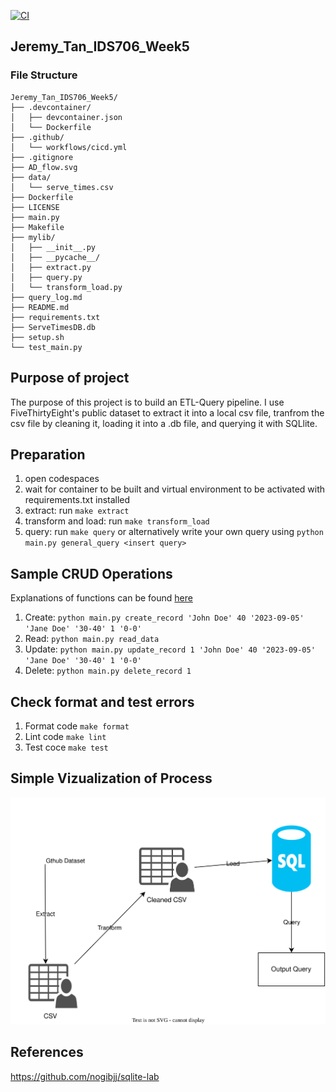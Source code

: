 [![CI](https://github.com/nogibjj/Jeremy_Tan_IDS706_Week5/actions/workflows/cicd.yml/badge.svg)](https://github.com/nogibjj/Jeremy_Tan_IDS706_Week5/actions/workflows/cicd.yml)
## Jeremy_Tan_IDS706_Week5
### File Structure
```
Jeremy_Tan_IDS706_Week5/
├── .devcontainer/
│   ├── devcontainer.json
│   └── Dockerfile
├── .github/
│   └── workflows/cicd.yml
├── .gitignore
├── AD_flow.svg
├── data/
│   └── serve_times.csv
├── Dockerfile
├── LICENSE
├── main.py
├── Makefile
├── mylib/
│   ├── __init__.py
│   ├── __pycache__/
│   ├── extract.py
│   ├── query.py
│   └── transform_load.py
├── query_log.md
├── README.md
├── requirements.txt
├── ServeTimesDB.db
├── setup.sh
└── test_main.py
```
## Purpose of project
The purpose of this project is to build an ETL-Query pipeline. I use FiveThirtyEight's public dataset to extract it into a local csv file, tranfrom the csv file by cleaning it, loading it into a .db file, and querying it with SQLlite. 

## Preparation
1. open codespaces 
2. wait for container to be built and virtual environment to be activated with requirements.txt installed 
3. extract: run `make extract`
4. transform and load: run `make transform_load`
4. query: run `make query` or alternatively write your own query using `python main.py general_query <insert query>`

## Sample CRUD Operations 
Explanations of functions can be found [here](https://github.com/nogibjj/Jeremy_Tan_IDS706_Week5/blob/main/mylib/query.py)
1. Create: `python main.py create_record 'John Doe' 40 '2023-09-05' 'Jane Doe' '30-40' 1 '0-0'`
2. Read: `python main.py read_data`
3. Update: `python main.py update_record 1 'John Doe' 40 '2023-09-05' 'Jane Doe' '30-40' 1 '0-0'`
4. Delete: `python main.py delete_record 1`

## Check format and test errors 
1. Format code `make format`
2. Lint code `make lint`
3. Test coce `make test`

## Simple Vizualization of Process
![ETLQ](ad_flow2.svg)

## References 
https://github.com/nogibjj/sqlite-lab